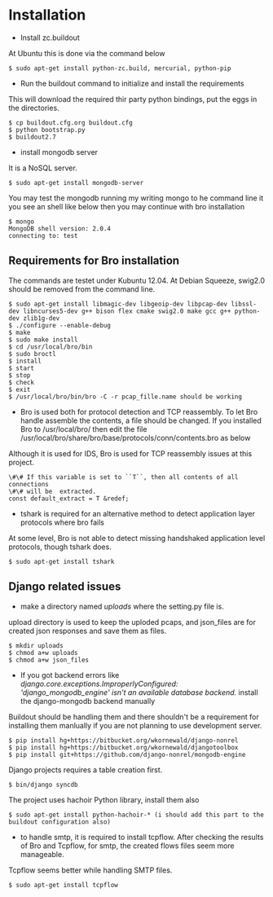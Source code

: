 Installation
============

* Install zc.buildout


At Ubuntu this is done via the command below

	$ sudo apt-get install python-zc.build, mercurial, python-pip

* Run the buildout command to initialize and install the requirements

This will download the required thir party python bindings, put the eggs in the directories.

	$ cp buildout.cfg.org buildout.cfg
	$ python bootstrap.py
	$ buildout2.7

* install mongodb server

It is a NoSQL server.

	$ sudo apt-get install mongodb-server

You may test the mongodb running my writing mongo to he command line
it you see an shell like below then you may continue with bro installation

	$ mongo
	MongoDB shell version: 2.0.4
	connecting to: test

Requirements for Bro installation
---------------------------------

The commands are testet under Kubuntu 12.04. At Debian Squeeze, swig2.0 should be removed from the command line.

	$ sudo apt-get install libmagic-dev libgeoip-dev libpcap-dev libssl-dev libncurses5-dev g++ bison flex cmake swig2.0 make gcc g++ python-dev zlib1g-dev
	$ ./configure --enable-debug
	$ make
	$ sudo make install
	$ cd /usr/local/bro/bin
	$ sudo broctl
	$ install
	$ start
	$ stop
	$ check
	$ exit
	$ /usr/local/bro/bin/bro -C -r pcap_fille.name should be working


* Bro is used both for protocol detection and TCP reassembly. To let Bro handle assemble the contents, a file should be changed. If you installed Bro to /usr/local/bro/ then edit the file /usr/local/bro/share/bro/base/protocols/conn/contents.bro as below

Although it is used for IDS, Bro is used for TCP reassembly issues at this project.

	\#\# If this variable is set to ``T``, then all contents of all connections  
	\#\# will be  extracted.  
	const default_extract = T &redef;  

* tshark is required for an alternative method to detect application layer protocols where bro fails

At some level, Bro is not able to detect missing handshaked application level protocols, though tshark does.

	$ sudo apt-get install tshark  


Django related issues
---------------------

* make a directory named *uploads* where the setting.py file is.

upload directory is used to keep the uploded pcaps, and json\_files are for created json responses and save them as files.

	$ mkdir uploads  
	$ chmod a+w uploads  
	$ chmod a+w json_files  

* If you got backend errors like *django.core.exceptions.ImproperlyConfigured: 'django_mongodb_engine' isn't an available database backend.*
install the django-mongodb backend manually

Buildout should be handling them and there shouldn't be a requirement for installing them manlually if you are not planning to use development server.

	$ pip install hg+https://bitbucket.org/wkornewald/django-nonrel  
	$ pip install hg+https://bitbucket.org/wkornewald/djangotoolbox  
	$ pip install git+https://github.com/django-nonrel/mongodb-engine  


Django projects requires a table creation first.

	$ bin/django syncdb  


The project uses hachoir Python library, install them also

	$ sudo apt-get install python-hachoir-* (i should add this part to the buildout configuration also)  


* to handle smtp, it is required to install tcpflow. After checking the results of Bro and Tcpflow, for smtp, the created flows files seem more manageable.

Tcpflow seems better while handling SMTP files.


	$ sudo apt-get install tcpflow  


